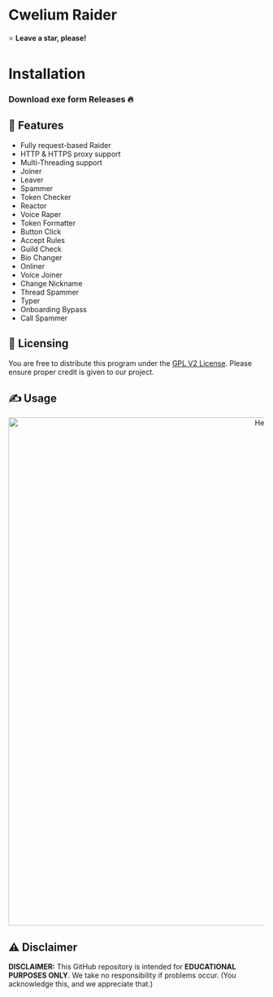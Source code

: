 # Cwelium Raider

⭐ **Leave a star, please!**

# Installation
### Download exe form Releases 🔥

## 👾 Features
- Fully request-based Raider
- HTTP & HTTPS proxy support
- Multi-Threading support
- Joiner
- Leaver
- Spammer
- Token Checker
- Reactor
- Voice Raper
- Token Formatter
- Button Click
- Accept Rules
- Guild Check
- Bio Changer
- Onliner
- Voice Joiner
- Change Nickname
- Thread Spammer
- Typer
- Onboarding Bypass
- Call Spammer

## 📝 Licensing
You are free to distribute this program under the [GPL V2 License](https://www.gnu.org/licenses/old-licenses/gpl-2.0.txt). Please ensure proper credit is given to our project.

## ✍️ Usage
<p align="center">
  <img src="https://cdn.discordapp.com/attachments/1207742370200821790/1218146903657812089/0wwu5RH.png" alt="Helium" width="1000">
</p>

## ⚠️ Disclaimer
**DISCLAIMER:** This GitHub repository is intended for **EDUCATIONAL PURPOSES ONLY**. We take no responsibility if problems occur. (You acknowledge this, and we appreciate that.)

